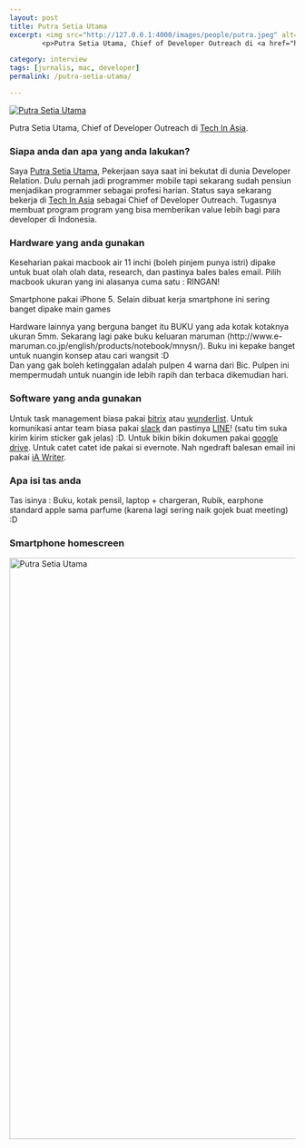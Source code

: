 ```yaml
---
layout: post
title: Putra Setia Utama
excerpt: <img src="http://127.0.0.1:4000/images/people/putra.jpeg" alt="Putra Setia Utama" />
        <p>Putra Setia Utama, Chief of Developer Outreach di <a href="https://www.techinasia.com/">Tech In Asia</a>.</p>

category: interview
tags: [jurnalis, mac, developer]
permalink: /putra-setia-utama/

---
```


<a href="{{ site.baseurl }}/images/people/putra.jpeg"><img src="{{ site.baseurl }}/images/people/putra.jpeg" alt="Putra Setia Utama" /></a>

<p>Putra Setia Utama, Chief of Developer Outreach di <a href="https://www.techinasia.com/">Tech In Asia</a>.</p>
<!--more-->

<h3>Siapa anda dan apa yang anda lakukan?</h3>
<p>Saya <a href="https://twitter.com/putrasetiautama">Putra Setia Utama</a>, Pekerjaan saya saat ini bekutat di dunia Developer Relation. Dulu pernah jadi programmer mobile tapi sekarang sudah pensiun menjadikan programmer sebagai profesi harian. Status saya sekarang bekerja di <a href="https://id.techinasia.com/author/putrasetiautamagmail-com/">Tech In Asia</a>  sebagai Chief of Developer Outreach. Tugasnya membuat program program yang bisa memberikan value lebih bagi para developer di Indonesia.</p>

<h3>Hardware yang anda gunakan</h3>
<p>Keseharian pakai macbook air 11 inchi (boleh pinjem punya istri) dipake untuk buat olah olah data, research, dan pastinya bales bales email. Pilih macbook ukuran yang ini alasanya cuma satu : RINGAN!</p>
<p>Smartphone pakai iPhone 5. Selain dibuat kerja smartphone ini sering banget dipake main games</p>
<p>Hardware lainnya yang berguna banget itu BUKU yang ada kotak kotaknya ukuran 5mm. Sekarang lagi pake buku keluaran maruman (http://www.e-maruman.co.jp/english/products/notebook/mnysn/). Buku ini kepake banget untuk nuangin konsep atau cari wangsit :D
<br>
Dan yang gak boleh ketinggalan adalah pulpen 4 warna dari Bic. Pulpen ini mempermudah untuk nuangin ide lebih rapih dan terbaca dikemudian hari.
</p>

<h3>Software yang anda gunakan</h3>
<p>Untuk task management biasa pakai <a href="https://www.bitrix24.com/features/task-mananger.php">bitrix</a> atau <a href="https://www.wunderlist.com/">wunderlist</a>. Untuk komunikasi antar team biasa pakai <a href="https://slack.com/">slack</a> dan pastinya <a href="http://line.me/en/">LINE</a>! (satu tim suka kirim kirim sticker gak jelas) :D. Untuk bikin bikin dokumen pakai <a href="https://www.google.com/drive/">google drive</a>. Untuk catet catet ide pakai si evernote. Nah ngedraft balesan email ini pakai <a href="https://ia.net/writer/mac/">iA Writer</a>.</p>

<h3>Apa isi tas anda</h3>
<p>Tas isinya : Buku, kotak pensil, laptop + chargeran, Rubik, earphone standard apple sama parfume (karena lagi sering naik gojek buat meeting) :D</p>

<h3>Smartphone homescreen</h3>
<a href="http://pakeapa.com/wp-content/uploads/2015/11/IMG_0249.jpg"><img src="http://pakeapa.com/wp-content/uploads/2015/11/IMG_0249-577x1024.jpg" alt="Putra Setia Utama" width="577" height="1024" class="alignnone size-large wp-image-309" /></a>

